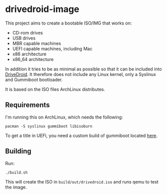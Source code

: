 # drivedroid-image

This project aims to create a bootable ISO/IMG that works on:

* CD-rom drives
* USB drives
* MBR capable machines
* UEFI capable machines, including Mac
* x86 architecture
* x86\_64 architecture

In addition it tries to be as minimal as possible so that it can be included into [DriveDroid](http://softwarebakery.com/projects/drivedroid). It therefore does not include any Linux kernel, only a Syslinux and Gummiboot bootloader.

It is based on the ISO files ArchLinux distributes.

## Requirements

I'm running this on ArchLinux, which needs the following:

    pacman -S syslinux gummiboot libisoburn

To get a title in UEFI, you need a custom build of gummiboot located [here](https://github.com/FrozenCow/gummiboot).

## Building

Run:

    ./build.sh

This will create the ISO in `build/out/drivedroid.iso` and runs qemu to test the image.

